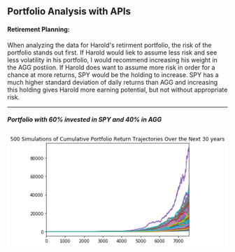 ## Portfolio Analysis with APIs

#### Retirement Planning: 

When analyzing the data for Harold's retirment portfolio, the risk of the portfolio stands out first. If Harold would liek to assume less risk and see less volatility in his portfolio, I would recommend increasing his weight in the AGG postiion. If Harold does want to assume more risk in order for a chance at more returns, SPY would be the holding to increase. SPY has a much higher standard deviation of daily returns than AGG and increasing this holding gives Harold more earning potential, but not without appropriate risk. 


---
##### Portfolio with 60% invested in SPY and 40% in AGG
![Image](https://github.com/tyoung65/Portfolio_Analysis_with_APIs/blob/master/portfolio_return_projection.png?raw=true)
